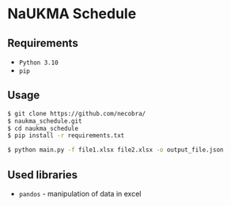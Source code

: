 # NaUKMA Schedule
 
## Requirements

- `Python 3.10`
- `pip`

## Usage

```bash
$ git clone https://github.com/necobra/
$ naukma_schedule.git
$ cd naukma_schedule
$ pip install -r requirements.txt

$ python main.py -f file1.xlsx file2.xlsx -o output_file.json
```


## Used libraries

- `pandos` - manipulation of data in excel